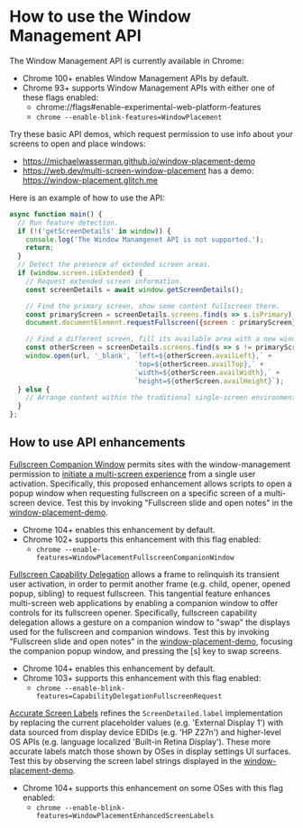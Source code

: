 # How to use the Window Management API

The Window Management API is currently available in Chrome:
- Chrome 100+ enables Window Management APIs by default.
- Chrome 93+ supports Window Management APIs with either one of these flags enabled:
  - chrome://flags#enable-experimental-web-platform-features
  - `chrome --enable-blink-features=WindowPlacement`

Try these basic API demos, which request permission to use info about your screens to open and place windows:
- https://michaelwasserman.github.io/window-placement-demo
- https://web.dev/multi-screen-window-placement has a demo: https://window-placement.glitch.me

Here is an example of how to use the API:

```javascript
async function main() {
  // Run feature detection.
  if (!('getScreenDetails' in window)) {
    console.log('The Window Manamgenet API is not supported.');
    return;
  }
  // Detect the presence of extended screen areas.
  if (window.screen.isExtended) {
    // Request extended screen information.
    const screenDetails = await window.getScreenDetails();

    // Find the primary screen, show some content fullscreen there.
    const primaryScreen = screenDetails.screens.find(s => s.isPrimary);
    document.documentElement.requestFullscreen({screen : primaryScreen});

    // Find a different screen, fill its available area with a new window.
    const otherScreen = screenDetails.screens.find(s => s != primaryScreen);
    window.open(url, '_blank', `left=${otherScreen.availLeft},` +
                               `top=${otherScreen.availTop},` +
                               `width=${otherScreen.availWidth},` +
                               `height=${otherScreen.availHeight}`);
  } else {
    // Arrange content within the traditional single-screen environment.
  }
};
```

## How to use API enhancements

[Fullscreen Companion Window](https://chromestatus.com/feature/5173162437246976) permits sites with the window-management permission to [initiate a multi-screen experience](https://github.com/w3c/window-management/blob/main/EXPLAINER_initiating_multi_screen_experiences.md) from a single user activation. Specifically, this proposed enhancement allows scripts to open a popup window when requesting fullscreen on a specific screen of a multi-screen device. Test this by invoking "Fullscreen slide and open notes" in the [window-placement-demo](https://michaelwasserman.github.io/window-placement-demo).
  - Chrome 104+ enables this enhancement by default.
  - Chrome 102+ supports this enhancement with this flag enabled:
    - `chrome --enable-features=WindowPlacementFullscreenCompanionWindow`

[Fullscreen Capability Delegation](https://chromestatus.com/feature/6441688242323456) allows a frame to relinquish its transient user activation, in order to permit another frame (e.g. child, opener, opened popup, sibling) to request fullscreen. This tangential feature enhances multi-screen web applications by enabling a companion window to offer controls for its fullscreen opener. Specifically, fullscreen capability delegation allows a gesture on a companion window to "swap" the displays used for the fullscreen and companion windows. Test this by invoking "Fullscreen slide and open notes" in the [window-placement-demo](https://michaelwasserman.github.io/window-placement-demo), focusing the companion popup window, and pressing the [s] key to swap screens.
  - Chrome 104+ enables this enhancement by default.
  - Chrome 103+ supports this enhancement with this flag enabled:
    - `chrome --enable-blink-features=CapabilityDelegationFullscreenRequest`

[Accurate Screen Labels](https://chromestatus.com/feature/6317530778959872) refines the `ScreenDetailed.label` implementation by replacing the current placeholder values (e.g. 'External Display 1') with data sourced from display device EDIDs (e.g. 'HP Z27n') and higher-level OS APIs (e.g. language localized 'Built-in Retina Display'). These more accurate labels match those shown by OSes in display settings UI surfaces. Test this by observing the screen label strings displayed in the [window-placement-demo](https://michaelwasserman.github.io/window-placement-demo).
  - Chrome 104+ supports this enhancement on some OSes with this flag enabled:
    - `chrome --enable-blink-features=WindowPlacementEnhancedScreenLabels`
